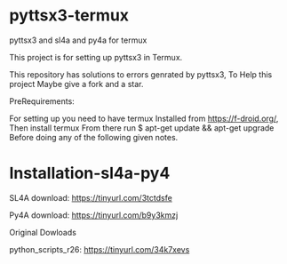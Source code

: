 # pyttsx3-termux
pyttsx3 and sl4a and py4a for termux

This project is for setting up pyttsx3 in 
Termux.

This repository has solutions to errors genrated 
by pyttsx3, To Help this project Maybe 
give a fork and a star.

PreRequirements:

For setting up you need to have termux 
Installed from https://f-droid.org/, 
Then install termux From there 
run $ apt-get update && apt-get upgrade 
Before doing any of the following given 
notes.


# Installation-sl4a-py4

SL4A download:
https://tinyurl.com/3tctdsfe

Py4A download:
https://tinyurl.com/b9y3kmzj

Original Dowloads

python_scripts_r26:
https://tinyurl.com/34k7xevs
